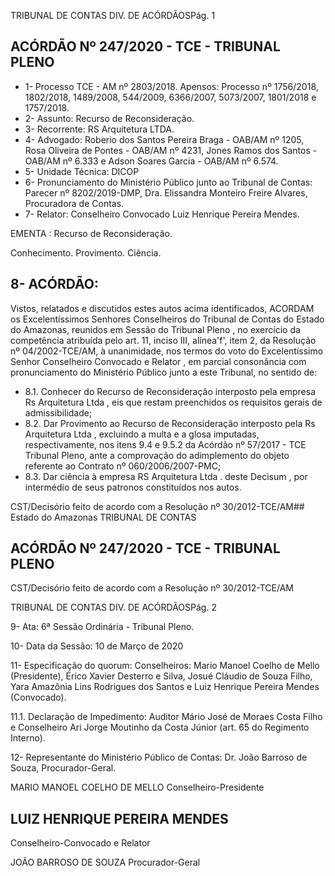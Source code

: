 TRIBUNAL DE CONTAS DIV. DE ACÓRDÃOSPág. 1

## ACÓRDÃO Nº 247/2020 - TCE - TRIBUNAL PLENO

- 1- Processo TCE - AM nº 2803/2018. Apensos: Processo  nº    1756/2018,  1802/2018,  1489/2008,  544/2009,  6366/2007, 5073/2007, 1801/2018 e 1757/2018.
- 2- Assunto: Recurso de Reconsideração.
- 3- Recorrente: RS Arquitetura LTDA.
- 4- Advogado: Roberio dos Santos Pereira Braga - OAB/AM nº 1205, Rosa Oliveira de Pontes - OAB/AM nº 4231, Jones Ramos dos Santos - OAB/AM nº 6.333 e Adson Soares Garcia - OAB/AM nº 6.574.
- 5- Unidade Técnica: DICOP
- 6- Pronunciamento  do  Ministério  Público  junto  ao  Tribunal  de  Contas: Parecer  nº 8202/2019-DMP, Dra. Elissandra Monteiro Freire Alvares, Procuradora de Contas.
- 7- Relator: Conselheiro Convocado Luiz Henrique Pereira Mendes.

EMENTA : Recurso de Reconsideração.

Conhecimento. Provimento. Ciência.

## 8- ACÓRDÃO:

Vistos, relatados e discutidos estes autos acima identificados, ACORDAM os Excelentíssimos Senhores Conselheiros do Tribunal de Contas do Estado do Amazonas, reunidos em Sessão do Tribunal Pleno , no exercício da competência atribuída pelo art. 11, inciso III, alínea'f', item 2, da Resolução nº 04/2002-TCE/AM, à unanimidade, nos termos do  voto  do  Excelentíssimo  Senhor  Conselheiro  Convocado  e  Relator , em  parcial consonância com pronunciamento do Ministério Público junto a este Tribunal, no sentido de:

- 8.1. Conhecer do Recurso de Reconsideração interposto pela empresa Rs Arquitetura Ltda , eis que restam preenchidos os requisitos gerais de admissibilidade;
- 8.2. Dar Provimento ao  Recurso  de  Reconsideração  interposto  pela Rs Arquitetura Ltda , excluindo a multa e a glosa imputadas, respectivamente, nos itens 9.4 e 9.5.2 da Acórdão nº 57/2017 - TCE Tribunal  Pleno,  ante  a  comprovação  do  adimplemento  do  objeto referente ao Contrato nº 060/2006/2007-PMC;
- 8.3. Dar  ciência à  empresa RS  Arquitetura  Ltda .  deste Decisum ,  por intermédio de seus patronos constituídos nos autos.

CST/Decisório feito de acordo com a Resolução nº 30/2012-TCE/AM## Estado do Amazonas TRIBUNAL DE CONTAS

## ACÓRDÃO Nº 247/2020 - TCE - TRIBUNAL PLENO

CST/Decisório feito de acordo com a Resolução nº 30/2012-TCE/AM

TRIBUNAL DE CONTAS DIV. DE ACÓRDÃOSPág. 2

9- Ata: 6ª Sessão Ordinária - Tribunal Pleno.

10-  Data da Sessão: 10 de Março de 2020

11-  Especificação do quorum: Conselheiros: Mario Manoel Coelho de Mello (Presidente), Érico  Xavier  Desterro  e  Silva,  Josué  Cláudio  de  Souza  Filho,  Yara  Amazônia  Lins Rodrigues dos Santos e Luiz Henrique Pereira Mendes (Convocado).

11.1. Declaração  de  Impedimento: Auditor  Mário  José  de  Moraes  Costa  Filho  e Conselheiro Ari Jorge Moutinho da Costa Júnior (art. 65 do Regimento Interno).

12-  Representante  do  Ministério  Público  de  Contas: Dr. João  Barroso  de  Souza, Procurador-Geral.

MARIO MANOEL COELHO DE MELLO Conselheiro-Presidente

## LUIZ HENRIQUE PEREIRA MENDES

Conselheiro-Convocado e Relator

JOÃO BARROSO DE SOUZA Procurador-Geral